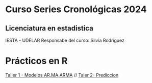 # Curso Series Cronológicas 2024  
## Licenciatura en estadistica 
IESTA - UDELAR 
Responsabe del curso: Silvia Rodriguez 

# Prácticos en R

[Taller 1 - Modelos AR,MA,ARMA](#) //
[Taler 2- Prediccion](#)
